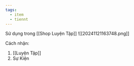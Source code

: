```yaml
---
tags:
  - item
  - tiennt
---
```

Sử dụng trong [[Shop Luyện Tập]]
![[20241121163748.png]]

Cách nhận:
1. [[Luyện Tập]]
2. Sự Kiện